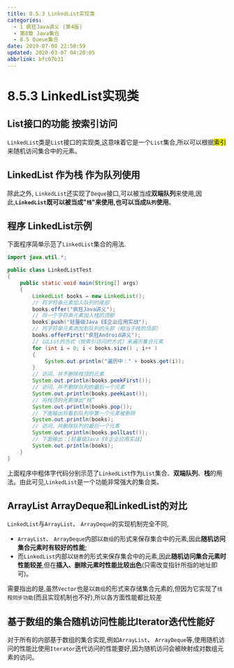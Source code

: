 ```yaml
---
title: 8.5.3 LinkedList实现类
categories: 
  - 1 疯狂Java讲义 (第4版)
  - 第8章 Java集合
  - 8.5 Queue集合
date: 2019-07-08 22:58:59
updated: 2020-03-07 04:20:05
abbrlink: bfc07b31
---
```

# 8.5.3 LinkedList实现类
## List接口的功能 按索引访问
`LinkedList`类是`List`接口的实现类,这意味着它是一个`List`集合,所以可以根据<mark>索引</mark>来随机访问集合中的元素。
## LinkedList 作为栈 作为队列使用
除此之外, `LinkedList`还实现了`Deque`接口,可以被当成**双端队列**来使用,因此,**`LinkedList`既可以被当成"`栈`"来使用,也可以当成`队列`使用**。

## 程序 LinkedList示例
下面程序简单示范了`LinkedList`集合的用法.
```java
import java.util.*;

public class LinkedListTest
{
    public static void main(String[] args)
    {
        LinkedList books = new LinkedList();
        // 将字符串元素加入队列的尾部
        books.offer("疯狂Java讲义");
        // 将一个字符串元素加入栈的顶部
        books.push("轻量级Java EE企业应用实战");
        // 将字符串元素添加到队列的头部（相当于栈的顶部）
        books.offerFirst("疯狂Android讲义");
        // 以List的方式（按索引访问的方式）来遍历集合元素
        for (int i = 0; i < books.size() ; i++ )
        {
            System.out.println("遍历中：" + books.get(i));
        }
        // 访问、并不删除栈顶的元素
        System.out.println(books.peekFirst());
        // 访问、并不删除队列的最后一个元素
        System.out.println(books.peekLast());
        // 将栈顶的元素弹出“栈”
        System.out.println(books.pop());
        // 下面输出将看到队列中第一个元素被删除
        System.out.println(books);
        // 访问、并删除队列的最后一个元素
        System.out.println(books.pollLast());
        // 下面输出：[轻量级Java EE企业应用实战]
        System.out.println(books);
    }
}
```
上面程序中粗体字代码分别示范了`LinkedList`作为`List`集合、**双端队列**、**栈**的用法。由此可见,`LinkedList`是一个功能非常强大的集合类。
## ArrayList ArrayDeque和LinkedList的对比
`LinkedList`与`ArrayList`、 `ArrayDeque`的实现机制完全不同, 
- `ArrayList`、 `ArrayDeque`内部以`数组`的形式来保存集合中的元素,因此**随机访问集合元素时有较好的性能**;
- 而`LinkedList`内部以`链表`的形式来保存集合中的元素,因此**随机访问集合元素时性能较差**,但在**插入、删除元素时性能比较出色**(只需改变指针所指的地址即可)。

需要指出的是,虽然`Vector`也是以`数组`的形式来存储集合元素的,但因为它实现了`线程同步功能`(而且实现机制也不好),所以各方面性能都比较差

## 基于数组的集合随机访问性能比Iterator迭代性能好
对于所有的内部基于数组的集合实现,例如`ArrayList`、 `ArrayDeque`等,使用随机访问的性能比使用`Iterator`迭代访问的性能要好,因为随机访问会被映射成对数组元素的访问。

